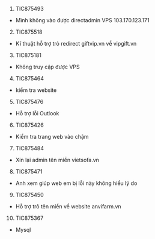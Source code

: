 1. TIC875493
- Mình không vào được directadmin VPS 103.170.123.171
2. TIC875518
- Kĩ thuật hỗ trợ trỏ redirect giftvip.vn về vipgift.vn
3. TIC875181
- Không truy cập được VPS
4. TIC875464
- kiểm tra website
5. TIC875476
- Hỗ trợ lỗi Outlook
6. TIC875426
- Kiểm tra trang web vào chậm
7. TIC875484
- Xin lại admin tên miền vietsofa.vn
8. TIC875471
- Anh xem giúp web em bị lỗi này không hiểu lý do
9. TIC875450
- Hỗ trợ trỏ tên miền về website anvifarm.vn
10.	TIC875367
- Mysql